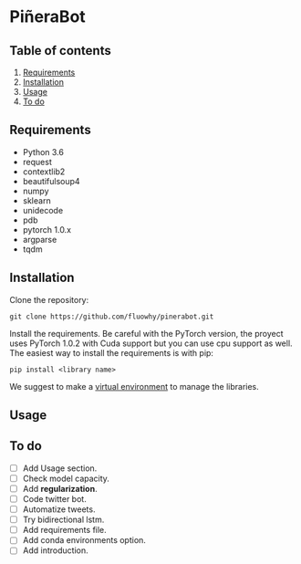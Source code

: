# PiñeraBot

## Table of contents
1. [Requirements](#requirements)
2. [Installation](#installation)
3. [Usage](#usage)
3. [To do](#todo)

## Requirements <a name="requirements"></a>

* Python 3.6
* request
* contextlib2
* beautifulsoup4
* numpy
* sklearn
* unidecode
* pdb
* pytorch 1.0.x
* argparse
* tqdm

## Installation <a name="installations"></a>

Clone the repository:
```
git clone https://github.com/fluowhy/pinerabot.git
```
Install the requirements. Be careful with the PyTorch version, the proyect uses PyTorch 1.0.2 with Cuda support but you can use cpu support as well. The easiest way to install the requirements is with pip:
```
pip install <library name>
``` 
We suggest to make a [virtual environment](https://virtualenv.pypa.io/en/latest/) to manage the libraries.

## Usage <a name="usage"></a>

## To do <a name="todo"></a>

- [ ] Add Usage section.
- [ ] Check model capacity.
- [ ] Add **regularization**.
- [ ] Code twitter bot.
- [ ] Automatize tweets.
- [ ] Try bidirectional lstm.
- [ ] Add requirements file.
- [ ] Add conda environments option.
- [ ] Add introduction.
